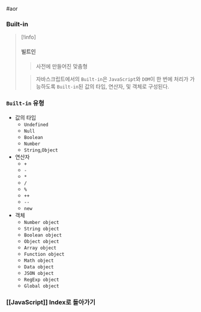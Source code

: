 #aor 
### Built-in
>[!info]
>#### 빌트인
>
>>사전에 만들어진 맞춤형
>
>>자바스크립트에서의 `Built-in`은 `JavaScript`와 `DOM`이 한 번에 처리가 가능하도록 `Built-in`된 값의 타입, 연산자, 및 객체로 구성된다.
### `Built-in` 유형
- 값의 타입
	- `Undefined`
	- `Null`
	- `Boolean`
	- `Number`
	- `String`,`Object`
- 연산자
	- `+`
	- `-`
	- `*`
	- `/`
	- `%`
	- `++`
	- `--`
	- `new`
- 객체
	- `Number object`
	- `String object`
	- `Boolean object`
	- `Object object`
	- `Array object`
	- `Function object`
	- `Math object`
	- `Data object`
	- `JSON object`
	- `RegExp object`
	- `Global object`


### [[JavaScript]] Index로 돌아가기